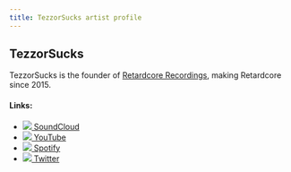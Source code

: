 ```yaml
---
title: TezzorSucks artist profile
---
```


## TezzorSucks

TezzorSucks is the founder of [Retardcore Recordings](/music/retardcore), making Retardcore since 2015.

#### Links:

* [![](/assets/logos/soundcloud.png)  SoundCloud](https://soundcloud.com/tezzorsucks)
* [![](/assets/logos/youtube.png)  YouTube](https://www.youtube.com/channel/UCFPOC7DlGnLlkE8lQWATSeg)
* [![](/assets/logos/spotify.png)  Spotify](https://open.spotify.com/artist/59uBd29Qu2Sj8133Rnv0NB)
* [![](/assets/logos/twitter.png)  Twitter](https://twitter.com/TezzorSucks)
